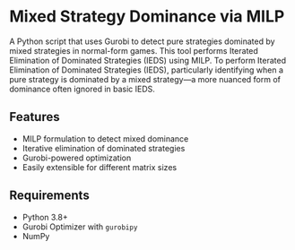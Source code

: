 # Mixed Strategy Dominance via MILP

A Python script that uses Gurobi to detect pure strategies dominated by mixed strategies in normal-form games. This tool performs Iterated Elimination of Dominated Strategies (IEDS) using MILP.  To perform Iterated Elimination of Dominated Strategies (IEDS), particularly identifying when a pure strategy is dominated by a mixed strategy—a more nuanced form of dominance often ignored in basic IEDS.

## Features

- MILP formulation to detect mixed dominance
- Iterative elimination of dominated strategies
- Gurobi-powered optimization
- Easily extensible for different matrix sizes

## Requirements

- Python 3.8+
- Gurobi Optimizer with `gurobipy`
- NumPy
